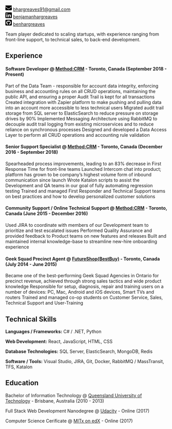 <img src="images\envelope-solid.svg" width="20" height="20" class="filter-yellow"> [bhargreaves91@gmail.com](mailto:bhargreaves91@gmail.com)  
<img src="images\linkedin-brands.svg" width="20" height="20" class="linkedin-blue"> [benjamanhargreaves](https://www.linkedin.com/in/benjamanhargreaves/)  
<img src="images\github-square-brands.svg" width="20" height="20" class="github-grey">  [benhargreaves](https://github.com/benhargreaves)  


Team player dedicated to scaling startups, with experience ranging from front-line support, to technical sales, to back-end development.

## Experience

#### Software Developer @ [Method:CRM](https://www.method.me/) - Toronto, Canada (September 2018 - Present)
Part of the Data Team - responsible for account data integrity, enforcing business and accounting rules on all CRUD operations, maintaining the public API, and ensuring a proper Audit Trail is kept for all transactions
Created integration with Zapier platform to make pushing and pulling data into an account more accessible to less technical users
Migrated audit trail storage from SQL server to ElasticSearch to reduce pressure on storage drives by 90%
Implemented Messaging Architecture using RabbitMQ to decouple audit trail logging from existing microservices and to reduce reliance on synchronous processes
Designed and developed a Data Access Layer to perform all CRUD operations and accounting rule validation

#### Senior Support Specialist @ [Method:CRM](https://www.method.me/) - Toronto, Canada (December 2016 - September 2018)
Spearheaded process improvements, leading to an 83% decrease in First Response Time for front-line teams
Launched Intercom chat into product; platform has grown to be company’s highest volume form of inbound communication since launch
Wrote Katalon scripts to assist the Development and QA teams in our goal of fully automating regression testing
Trained and managed First Responder and Technical Support teams on best practices and how to develop personalized customer solutions

#### Community Support / Online Technical Support @ [Method:CRM](https://www.method.me/) - Toronto, Canada (June 2015 - December 2016)
Used JIRA to coordinate with members of our Development team to prioritize and test escalated issues
Performed Quality Assurance and provided feedback to Product teams on new features and releases
Built and maintained internal knowledge-base to streamline new-hire onboarding experience

#### Geek Squad Precinct Agent @ [FutureShop(BestBuy)](http://futureshop.ca/) - Toronto, Canada (July 2014 - June 2015)
Became one of the best-performing Geek Squad Agencies in Ontario for precinct revenue, achieved through strong sales tactics and wide product knowledge
Responsible for setup, diagnosis, repair and training users on a number of devices: PC, Mac, Android and iOS devices, Smart TVs and routers
Trained and managed co-op students on Customer Service, Sales, Technical Support and User-Training

## Technical Skills
**Languages / Frameworks:**
C# / .NET, Python

**Web Development:**
React, JavaScript, HTML, CSS

**Database Technologies:**
SQL Server, ElasticSearch, MongoDB, Redis

**Software / Tools:**
Visual Studio, JIRA, Git, Docker, RabbitMQ / MassTransit, TFS, Katalon

## Education
Bachelor of Information Technology @ [Queensland University of Technology](https://www.qut.edu.au/) - Brisbane, Australia (2010 - 2013)

Full Stack Web Development Nanodegree @ [Udacity](https://confirm.udacity.com/QFHFNKKV) - 
Online (2017)

Computer Science Cerificate @ [MITx on edX](https://courses.edx.org/certificates/a8fa66e1550b4ec6acc896fe5bc4b94e) - Online (2017)